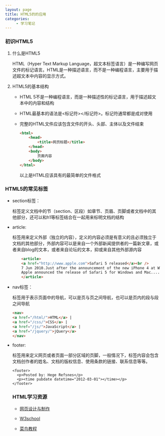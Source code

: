 ```yaml
---
layout: page
title: HTML5的的应用
categories: 
     - 学习笔记
---
```


### 初识HTML5

1. 什么是HTML5

   HTML（Hyper Text Markup Language，超文本标签语言）是一种编写网页文件的标记语言。HTML是一种描述语言，而不是一种编程语言，主要用于描述超文本中内容的显示方式。

   

2. HTML5的基本结构

   * HTML 5不是一种编程语言，而是一种描述性的标记语言，用于描述超文本中的内容和结构

   * HTML最基本的语法是<标记符></标记符>。标记符通常都是成对使用

   * 完整的HTML文件应该包含文件的开头、头部、主体以及文件结束

     ```html
     <html>
         <head>
             <title>网页标题</title>
         </head>
         <body>
             页面内容
         </body>
     </html>
     ```

     以上是HTML应该具有的最简单的文件格式

### HTML5的常见标签

* section标签：<section>标签定义文档中的节（section、区段）如章节、页眉、页脚或者文档中的其他部分，还可以和h1等标签结合在一起用来标明文档的结构

* article: <article>标签用来定义外部（独立的内容），定义的内容必须是有意义的且必须独立于文档的其他部分，外部内容可以是来自一个外部新闻提供者的一篇新文章，或者来自blog的文本，或者来自论坛的文本，抑或来自其他外部源内容

  ```html
      <article>
      <a href="http://www.apple.com">Safari 5 released</a><br />
      7 Jun 2010.Just after the announcement of the new iPhone 4 at WWDC,
      Apple announced the release of Safari 5 for Windows and Mac......
      </article>
  ```

* nav标签：<nav>标签用于表示页面中的导航，可以是页与页之间导航，也可以是页内的段与段之间导航

  ```html
  <nav> 
  <a href="/html/">HTML</a> | 
  <a href="/css/">CSS</a> | 
  <a href="/js/">JavaScript</a> | 
  <a href="/jquery/">jQuery</a>
  </nav>
  ```

  

* footer: <footer>标签用来定义网页或者页面一部分区域的页脚，一般情况下，标签内容会包含文档创作者的姓名、文档的版权信息、使用条款的链接、联系信息等等。

  ```
  <footer>
    <p>Posted by: Hege Refsnes</p>
    <p><time pubdate datetime="2012-03-01"></time></p>
  </footer>
  ```

  ### HTML学习资源

  * [网页设计与制作](https://weread.qq.com/web/bookDetail/183322f0715a38ed183b479)

  * [W3school](https://www.w3school.com.cn/h.asp)

  * [菜鸟教程](https://www.runoob.com/html/html-tutorial.html)

    
    
    


